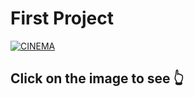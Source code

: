 # First Project

[![CINEMA](https://st4.depositphotos.com/10599158/21355/v/450/depositphotos_213552638-stock-illustration-movie-time-neon-logo-vector.jpg)](https://hussein-qaz.github.io/first_project/)

## Click on the image to see 👆
